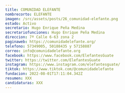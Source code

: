 ```yaml
---
title: COMUNIDAD ELEFANTE
nombrecorto: ELEFANTE
imagen: /src/assets/posts/26_comunidad-elefante.png
estado: Activo
secretario: Hugo Enrique Peña Medina
secretariofunciones: Hugo Enrique Peña Medina
direccion: 7ª Calle 6-63 zona 2
paginaweb: https://comunidadelefante.org/
telefono: 57349005, 50188435 y 57158887
correo: info@comunidadelefante.org
facebook: https://www.facebook.com/ElefantesGuate
twitter: https://twitter.com/ElefantesGuate
instagram: https://www.instagram.com/elefantesguate/
tiktok: https://www.tiktok.com/@comunidadelefante
fundacion: 2022-08-01T17:11:04.342Z
resumen: XXX
candidaturas: XXX
---
```

